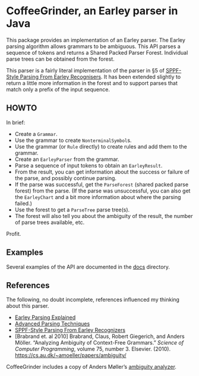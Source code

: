 # CoffeeGrinder, an Earley parser in Java

This package provides an implementation of an Earley parser. The
Earley parsing algorithm allows grammars to be ambiguous. This API
parses a sequence of tokens and returns a Shared Packed Parser Forest.
Individual parse trees can be obtained from the forest.

This parser is a fairly literal implementation of the parser in §5 of
[SPPF-Style Parsing From Earley Recognisers](https://www.sciencedirect.com/science/article/pii/S1571066108001497?via%3Dihub).
It has been extended slightly to return a little more information in
the forest and to support parses that match only a prefix of the input
sequence.

## HOWTO

In brief:

* Create a `Grammar`.
* Use the grammar to create `NonterminalSymbol`s.
* Use the grammar (or `Rule` directly) to create rules and add them to the grammar.
* Create an `EarleyParser` from the grammar.
* Parse a sequence of input tokens to obtain an `EarleyResult`.
* From the result, you can get information about the success or
  failure of the parse, and possibly continue parsing.
* If the parse was successful, get the `ParseForest` (shared packed
  parse forest) from the parse. (If the parse was unsuccessful, you
  can also get the `EarleyChart` and a bit more information about
  where the parsing failed.)
* Use the forest to get a `ParseTree` parse tree(s).
* The forest will also tell you about the ambiguity of the result, the
  number of parse trees available, etc.

Profit.

## Examples

Several examples of the API are documented in the [docs](docs) directory.

## References

The following, no doubt incomplete, references influenced my thinking about this parser.

* [Earley Parsing Explained](https://loup-vaillant.fr/tutorials/earley-parsing/parser)
* [Advanced Parsing Techniques](https://web.stanford.edu/class/archive/cs/cs143/cs143.1128/lectures/07/Slides07.pdf)
* [SPPF-Style Parsing From Earley Recognizers](http://dinhe.net/~aredridel/.notmine/PDFs/Parsing/SCOTT,%20Elizabeth%20-%20SPPF-Style%20Parsing%20From%20Earley%20Recognizers.pdf)
* [Brabrand et. al 2010] Brabrand, Claus, Robert
Giegerich, and Anders Möller. “Analyzing Ambiguity of Context-Free Grammars.”
<em>Science of Computer Programming</em>, volume 75, number 3.
Elsevier. (2010). https://cs.au.dk/~amoeller/papers/ambiguity/

CoffeeGrinder includes a copy of Anders Møller’s
[ambiguity analyzer](https://www.brics.dk/grammar/).
